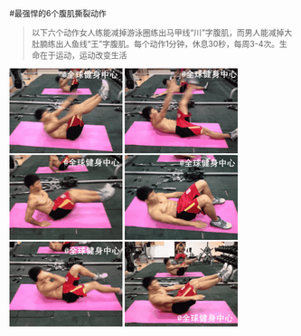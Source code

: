 #最强悍的6个腹肌撕裂动作

>以下六个动作女人练能减掉游泳圈练出马甲线“川”字腹肌，而男人能减掉大肚腩练出人鱼线“王”字腹肌。每个动作1分钟，休息30秒，每周3-4次。生命在于运动，运动改变生活

![](1.gif)
![](2.gif)
![](3.gif)
![](4.gif)
![](5.gif)
![](6.gif)